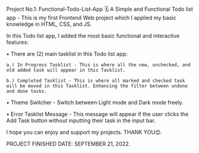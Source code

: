 Project No.1: Functional-Todo-List-App 🗓
A Simple and Functional Todo list app - This is my first Frontend Web project which I applied my basic knowledge in HTML, CSS, and JS. 

In this Todo list app, I added the most basic functional and interactive features:

• There are (2) main tasklist in this Todo list app:

    a.) In Progress Tasklist - This is where all the new, unchecked, and old added task will appear in this Tasklist.
  
    b.) Completed Tasklist - This is where all marked and checked task will be moved in this Tasklist. Enhancing the filter between undone and done tasks.

• Theme Switcher - Switch between Light mode and Dark mode freely.

• Error Tasklist Message - This message will appear if the user clicks the Add Task button without inputting their task in the input bar.


I hope you can enjoy and support my projects. THANK YOU😊.

PROJECT FINISHED DATE: SEPTEMBER 21, 2022.
